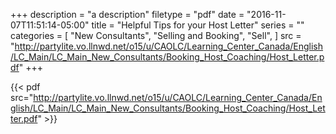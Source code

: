 +++
description = "a description"
filetype = "pdf"
date = "2016-11-07T11:51:14-05:00"
title = "Helpful Tips for your Host Letter"
series = ""
categories = [
  "New Consultants",
  "Selling and Booking",
  "Sell",
]
src = "http://partylite.vo.llnwd.net/o15/u/CAOLC/Learning_Center_Canada/English/LC_Main/LC_Main_New_Consultants/Booking_Host_Coaching/Host_Letter.pdf"
+++

{{< pdf src="http://partylite.vo.llnwd.net/o15/u/CAOLC/Learning_Center_Canada/English/LC_Main/LC_Main_New_Consultants/Booking_Host_Coaching/Host_Letter.pdf" >}}
